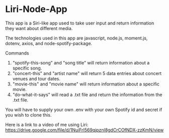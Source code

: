 # Liri-Node-App

This app is a Siri-like app used to take user input and return information they want about different media.

The technologies used in this app are javascript, node.js, moment.js, dotenv, axios, and node-spotify-package.

Commands
1. "spotify-this-song" and "song title" will return information about a specific song.
2. "concert-this" and "artist name" will return 5 data entries about concert venues and tour dates.
3. "movie-this" and "movie name" will return information about a specific movie.
4. "do-what-it-says" will read a .txt file and return the information from the .txt file.


You will have to supply your own .env with your own Spotify id and secret if you wish to clone this.

Here is a link to a video of me using Liri:
https://drive.google.com/file/d/1NuiFrI569qjpznl8gdCrCOfNDX-zzKmN/view